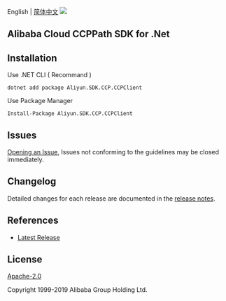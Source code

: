 English | [简体中文](README-CN.md)
![](https://aliyunsdk-pages.alicdn.com/icons/AlibabaCloud.svg)

## Alibaba Cloud CCPPath SDK for .Net

## Installation

Use .NET CLI ( Recommand )

    dotnet add package Aliyun.SDK.CCP.CCPClient

Use Package Manager

    Install-Package Aliyun.SDK.CCP.CCPClient

## Issues
[Opening an Issue](https://github.com/aliyun/aliyun-ccp/issues/new), Issues not conforming to the guidelines may be closed immediately.

## Changelog
Detailed changes for each release are documented in the [release notes](./ChangeLog.md).

## References
* [Latest Release](https://github.com/aliyun/aliyun-ccp/tree/master/ccppath-sdk/cs)

## License
[Apache-2.0](http://www.apache.org/licenses/LICENSE-2.0)

Copyright 1999-2019 Alibaba Group Holding Ltd.